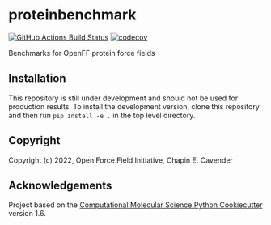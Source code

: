 proteinbenchmark
==============================
[//]: # (Badges)
[![GitHub Actions Build Status](https://github.com/chapincavender/proteinbenchmark/workflows/CI/badge.svg)](https://github.com/chapincavender/proteinbenchmark/actions?query=workflow%3ACI)
[![codecov](https://codecov.io/gh/chapincavender/proteinbenchmark/branch/main/graph/badge.svg)](https://codecov.io/gh/chapincavender/proteinbenchmark/branch/main)


Benchmarks for OpenFF protein force fields


## Installation

This repository is still under development and should not be used for production results.
To install the development version, clone this repository and then run
`pip install -e .`
in the top level directory.


## Copyright

Copyright (c) 2022, Open Force Field Initiative, Chapin E. Cavender


## Acknowledgements
 
Project based on the 
[Computational Molecular Science Python Cookiecutter](https://github.com/molssi/cookiecutter-cms) version 1.6.

